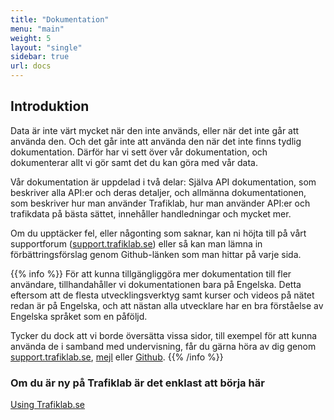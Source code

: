 ```yaml
---
title: "Dokumentation"
menu: "main"
weight: 5 
layout: "single"
sidebar: true 
url: docs
---
```


## Introduktion

Data är inte värt mycket när den inte används, eller när det inte går att använda den. Och det går inte att använda den
när det inte finns tydlig dokumentation. Därför har vi sett över vår dokumentation, och dokumenterar allt vi gör samt
det du kan göra med vår data.

<!-- more -->

Vår dokumentation är uppdelad i två delar: Själva API dokumentation, som beskriver alla API:er och deras detaljer, och
allmänna dokumentationen, som beskriver hur man använder Trafiklab, hur man använder API:er och trafikdata på bästa
sättet, innehåller handledningar och mycket mer.

Om du upptäcker fel, eller någonting som saknar, kan ni höjta till på vårt supportforum
([support.trafiklab.se](https://support.trafiklab.se)) eller så kan man lämna in förbättringsförslag genom Github-länken
som man hittar på varje sida.

{{% info %}} För att kunna tillgängliggöra mer dokumentation till fler användare, tillhandahåller vi dokumentationen
bara på Engelska. Detta eftersom att de flesta utvecklingsverktyg samt kurser och videos på nätet redan är på Engelska,
och att nästan alla utvecklare har en bra förståelse av Engelska språket som en påföljd.

Tycker du dock att vi borde översätta vissa sidor, till exempel för att kunna använda de i samband med undervisning, får
du gärna höra av dig genom [support.trafiklab.se](https://support.trafiklab.se), [mejl](mailto:info@trafiklab.se) eller
[Github](https://github.com/trafiklab/trafiklab.se). {{% /info %}}

### Om du är ny på Trafiklab är det enklast att börja här

[Using Trafiklab.se](/sv/docs/using-trafiklab/)
